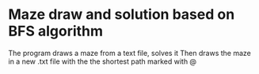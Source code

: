 # Maze draw and solution based on BFS algorithm

The program draws a maze from a text file, solves it
Then draws the maze in a new .txt file with the the shortest path marked with @